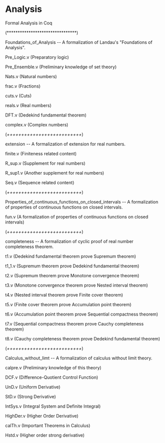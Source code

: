 # Analysis
Formal Analysis in Coq

(********************************)

Foundations_of_Analysis -- A formalization of Landau's "Foundations of Analysis".

Pre_Logic.v  (Preparatory logic)

Pre_Ensemble.v  (Preliminary knowledge of set theory)

Nats.v  (Natural numbers)

frac.v  (Fractions)

cuts.v  (Cuts)

reals.v  (Real numbers)

DFT.v (Dedekind fundamental theorem)

complex.v (Complex numbers)

(*++++++++++++++++++++++++++*)

extension -- A formalization of extension for real numbers.

finite.v (Finiteness related content)

R_sup.v (Supplement for real numbers)

R_sup1.v (Another supplement for real numbers)

Seq.v (Sequence related content)

(*++++++++++++++++++++++++++*)

Properties_of_continuous_functions_on_closed_intervals -- A formalization of properties of continuous functions on closed intervals.

fun.v (A formalization of properties of continuous functions on closed intervals)

(*++++++++++++++++++++++++++*)

completeness -- A formalization of cyclic proof of real number completeness theorem.

t1.v (Dedekind fundamental theorem prove Supremum theorem)

t1_1.v (Supremum theorem prove Dedekind fundamental theorem)

t2.v (Supremum theorem prove Monotone convergence theorem)

t3.v (Monotone convergence theorem prove Nested interval theorem)

t4.v (Nested interval theorem prove Finite cover theorem)

t5.v (Finite cover theorem prove Accumulation point theorem)

t6.v (Accumulation point theorem prove Sequential compactness theorem)

t7.v (Sequential compactness theorem prove Cauchy completeness theorem)

t8.v (Cauchy completeness theorem prove Dedekind fundamental theorem)

(*++++++++++++++++++++++++++*)

Calculus_without_limt -- A formalization of calculus without limit theory.

calpre.v (Preliminary knowledge of this theory)

DCF.v (Difference-Quotient Control Function)

UnD.v (Uniform Derivative)

StD.v (Strong Derivative)

IntSys.v (Integral System and Definite Integral)

HighDer.v (Higher Order Derivative)

calTh.v (Important Theorems in Calculus)

Hstd.v (Higher order strong derivative)



